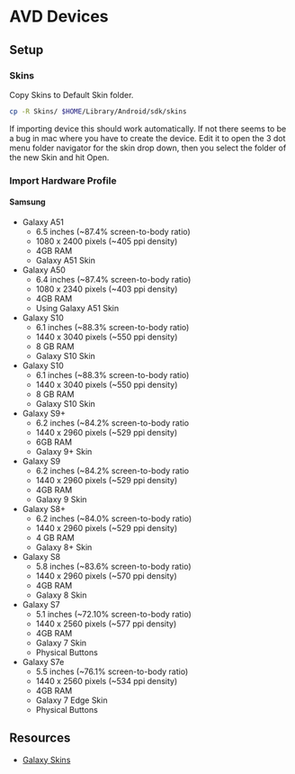 # AVD Devices

## Setup

### Skins

Copy Skins to Default Skin folder.

```bash
cp -R Skins/ $HOME/Library/Android/sdk/skins
```

If importing device this should work automatically. If not there seems to be a bug in mac where you have to create the device. Edit it to open the 3 dot menu folder navigator for the skin drop down, then you select the folder of the new Skin and hit Open.

### Import Hardware Profile


#### Samsung
* Galaxy A51
  * 6.5 inches (~87.4% screen-to-body ratio)
  * 1080 x 2400 pixels (~405 ppi density)
  * 4GB RAM
  * Galaxy A51 Skin
* Galaxy A50
  * 6.4 inches (~87.4% screen-to-body ratio)
  * 1080 x 2340 pixels (~403 ppi density)
  * 4GB RAM
  * Using Galaxy A51 Skin
* Galaxy S10
  * 6.1 inches (~88.3% screen-to-body ratio)
  * 1440 x 3040 pixels (~550 ppi density)
  * 8 GB RAM
  * Galaxy S10 Skin
* Galaxy S10
  * 6.1 inches (~88.3% screen-to-body ratio)
  * 1440 x 3040 pixels (~550 ppi density)
  * 8 GB RAM
  * Galaxy S10 Skin
* Galaxy S9+
  * 6.2 inches (~84.2% screen-to-body ratio
  * 1440 x 2960 pixels (~529 ppi density)
  * 6GB RAM
  * Galaxy 9+ Skin
* Galaxy S9
  * 6.2 inches (~84.2% screen-to-body ratio
  * 1440 x 2960 pixels (~529 ppi density)
  * 4GB RAM
  * Galaxy 9 Skin
* Galaxy S8+
  * 6.2 inches (~84.0% screen-to-body ratio)
  * 1440 x 2960 pixels (~529 ppi density)
  * 4 GB RAM
  * Galaxy 8+ Skin
* Galaxy S8
  * 5.8 inches (~83.6% screen-to-body ratio)
  * 1440 x 2960 pixels (~570 ppi density)
  * 4GB RAM
  * Galaxy 8 Skin
* Galaxy S7
  * 5.1 inches (~72.10% screen-to-body ratio)
  * 1440 x 2560 pixels (~577 ppi density)
  * 4GB RAM
  * Galaxy 7 Skin
  * Physical Buttons
* Galaxy S7e
  * 5.5 inches (~76.1% screen-to-body ratio)
  * 1440 x 2560 pixels (~534 ppi density)
  * 4GB RAM
  * Galaxy 7 Edge Skin
  * Physical Buttons




## Resources
* [Galaxy Skins](https://developer.samsung.com/galaxy-emulator-skin/guide.html)

